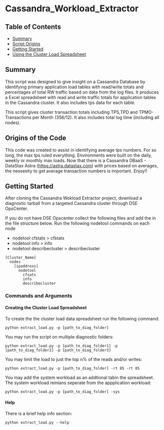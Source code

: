 # Cassandra_Workload_Extractor

<!-- TABLE OF CONTENTS -->
## Table of Contents

* [Summary](#summary)
* [Script Origins](#origins-of-the-code)
* [Getting Started](#getting-started)
* [Using the Cluster Load Spreadsheet](#using-the-cluster-load-spreadsheet)

<!-- SUMMARY -->
## Summary

This script was designed to give insight on a Cassandra Database by identifying primary application load tables with read/write totals and percentages of total RW traffic based on data from the log files.  It produces a Excel spreadsheet with read and write traffic totals for application tables in the Cassandra cluster. It also includes tps data for each table. 

This script gives cluster transaction totals including TPS,TPD and TPMO-Transactions per Month (356/12).  It also includes total log time (including all nodes).

<!-- ORIGINS OF THE CODE -->
## Origins of the Code
This code was created to assist in identifying average tps numbers.  For so long, the max tps ruled everything.  Environments were built on the daily, weekly or monthly max loads.  Now that there is a Cassandra DBaaS - DataStax Astra (https://astra.datastax.com) with prices based on averages, the nessesity to get average transaction numbers is important. Enjoy!! 

<!-- GETTING STARTED -->
## Getting Started

After cloning the Cassandra Wokload Extractor project, download a diagnostic tarball from a targeted Cassandra cluster through DSE OpsCenter. 

If you do not have DSE Opscenter collect the following files and add the in the file structure below.
Run the following nodetool commands on each node
 - nodetool cfstats > cfstats
 - nodetool info > info
 - nodetool describecluster > describecluster

```
[Cluster_Name]
  nodes
    [ipaddress]
      nodetool
        cfsats
        info
        describecluster
```

### Commands and Arguments

#### Creating the Cluster Load Spreadsheet
To create the 
the cluster load data spreadsheet run the following command:
```
python extract_load.py -p [path_to_diag_folder]
```
You may run the script on multiple diagnostic folders:
```
python extract_load.py -p [path_to_diag_folder1] -p [path_to_diag_folder2] -p [path_to_diag_folder3]
```
You may limit the load to just the top n% of the reads and/or writes:
```
python extract_load.py -p [path_to_diag_folder] -rt 85 -rt 85
```
You may add the system workload as an addtional tabin the spreadsheet.  The system workload remians seperate from the appplication workload:
```
python extract_load.py -p [path_to_diag_folder] -sys
```

#### Help
There is a brief help info section:
```
python extract_load.py --help
``` 
